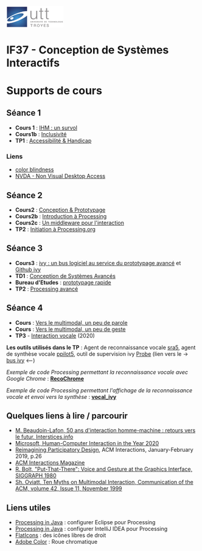 <img src="https://github.com/truillet/international/blob/master/utt/code/utt.png" width=150>
<h1>IF37 - Conception de Systèmes Interactifs</h1>

# Supports de cours

## Séance 1
* **Cours 1** : [IHM : un survol](https://github.com/truillet/international/blob/master/utt/supports/survol_ihm_3_8.pdf)
* **Cours1b** : [Inclusivité](https://github.com/truillet/international/blob/master/utt/supports/Handicap.pdf)
* **TP1** : [Accessibilité & Handicap](https://github.com/truillet/international/blob/master/utt/supports/TP1_Accessibilite_et_Handicap.pdf)

### Liens
* [color blindness](https://www.color-blindness.com/coblis-color-blindness-simulator)
* [NVDA - Non Visual Desktop Access](https://www.nvda-fr.org)

## Séance 2
* **Cours2** : [Conception & Prototypage](https://github.com/truillet/international/blob/master/utt/supports/Conception_Prototypage.pdf)
* **Cours2b** : [Introduction à Processing](https://github.com/truillet/international/blob/master/utt/supports/introduction_processing.pdf)
* **Cours2c** : [Un middleware pour l'interaction](https://github.com/truillet/international/blob/master/utt/supports/C_ivy_2.5.pdf)
* **TP2** : [Initiation à Processing.org](https://github.com/truillet/international/blob/master/utt/supports/TP2UTT_processing.pdf)

## Séance 3
* **Cours3** : [ivy : un bus logiciel au service du prototypage avancé](https://github.com/truillet/ivy/blob/master/doc/C_ivy_2.5.pdf) et [Github ivy](https://github.com/truillet/ivy)
* **TD1** : [Conception de Systèmes Avancés](https://github.com/truillet/international/blob/master/utt/supports/CSI_v1.9.pdf)
* **Bureau d'Etudes** : [prototypage rapide](https://github.com/truillet/international/blob/master/utt/supports/BE_prototypage_2021_UTT.pdf)
* **TP2** : [Processing avancé](https://github.com/truillet/international/blob/master/utt/supports/TP2UTT_processing.pdf)

## Séance 4
 * **Cours** : [Vers le multimodal, un peu de parole](https://github.com/truillet/ups/blob/master/m2ihm/Cours/I_V(IO)_Master_2_7.pdf)
 * **Cours** : [Vers le multimodal, un peu de geste](https://github.com/truillet/international/blob/master/utt/supports/Interaction_Gestuelle.pdf)
 * **TP3** - [Interaction vocale](https://github.com/truillet/upssitech/blob/master/SRI/3A/IHM/TP/TP1_interaction_vocale.pdf) (2020)
 
 **Les outils utilisés dans le TP** : Agent de reconnaissance vocale [sra5](https://github.com/truillet/upssitech/blob/master/SRI/3A/IHM/TP/Code/sra5.zip), agent de synthèse vocale [ppilot5](https://github.com/truillet/ivy/blob/master/agents/ppilot5_3.3.zip), outil de supervision ivy [Probe](https://github.com/truillet/ivy/blob/master/code/Probe.zip) (lien vers le -> [bus ivy](https://github.com/truillet/ivy) <--)

_Exemple de code Processing permettant la reconnaissance vocale avec Google Chrome_ : **[RecoChrome](https://github.com/truillet/international/blob/master/utt/code/RecoChrome.zip)**

_Exemple de code Processing permettant l'affichage de la reconnaissance vocale et envoi vers la synthèse_ : **[vocal_ivy](https://github.com/truillet/upssitech/blob/master/SRI/3A/IHM/TP/Code/vocal_ivy.zip)**

<!--
 * **TP4** - [Interaction gestuelle](https://github.com/truillet/upssitech/blob/master/SRI/3A/IHM/TP/TP2_InteractionGestuelle.pdf) (2020)

_Exemple de code Processing permettant l'enregistrement de formes dessinées à l'écran_ : **[Enregistrement Forme](https://github.com/truillet/upssitech/blob/master/SRI/3A/IHM/TP/Code/Enregistrement_Forme.zip)**

**Des systèmes de reconnaissance de gestes**
   * ICAR (implémentation de l'algorithme de Rubine) [code source](https://github.com/truillet/icar), [fichier jar](https://github.com/truillet/upssitech/blob/master/SRI/3A/IHM/TP/Outils/icar.1.2.zip) et [documentation](https://github.com/truillet/upssitech/blob/master/SRI/3A/IHM/TP/Outils/icar.pdf)
   * [IcarP5](https://github.com/truillet/international/blob/master/utt/code/IcarP5.zip) (Intégration avec Processing.org d'ICAR)
   * [OneDollarIvy](https://github.com/truillet/OneDollarIvy) (Implémentation de l'algorithme $1 Recognition)
  
### Séance 5
 * **Cours** : [Les systèmes Mixtes](https://github.com/truillet/international/blob/master/utt/supports/realite_mixte.pdf)
 
 ### Séance 5
 * **Cours/TP** : [Prototypage Physique, un peu d'arduino](https://github.com/truillet/international/blob/master/utt/supports/arduino_UTT.pdf)
 * **Cours** : [Introduction au Raspberry Pi](https://github.com/truillet/international/blob/master/utt/supports/Introduction_RPi.pdf)
 
 **Code**
 * [Exercices de base](https://github.com/truillet/international/blob/master/utt/code/base_arduino.zip)
 * [DHT - capteur de température et d'humidité](https://github.com/truillet/international/blob/master/utt/code/DHT_ESP32.zip)
 * [neopixel - des leds multicolores](https://github.com/truillet/international/blob/master/utt/code/neopixel_ESP32.zip)
 * [Near Field Communication - un capteur NFC](https://github.com/truillet/international/blob/master/utt/code/NFC_ESP32.zip)
 * [Point d'accès WiFi](https://github.com/truillet/international/blob/master/utt/code/AcessPoint_ESP32.zip)
 * [Exemple de liaison série processing/Arduino](https://github.com/truillet/international/blob/master/utt/code/processing_arduino.zip)
 
 Suivant le matériel utilisé, vous serez amenés à utiliser le driver [CH341SER](https://github.com/HobbyComponents/CH340-Drivers/tree/master/CH341SER) [notamment pour les clones chinois]
 -->
 
 
## Quelques liens à lire / parcourir
* [M. Beaudoin-Lafon, 50 ans d'interaction homme-machine : retours vers le futur, Interstices.info](https://interstices.info/50-ans-dinteraction-homme-machine-retours-vers-le-futur)
* [Microsoft, Human-Computer Interaction in the Year 2020](https://www.microsoft.com/en-us/research/project/being-human/#:~:text=Human%2DComputer%20Interaction%20in%20the%20Year%202020&text=As%20we%20move%20further%20the,enables%20and%20recognizes%20human%20values.)
* [Reimagining Participatory Design](http://interactions.acm.org/archive/view/january-february-2019/reimagining-participatory-design), ACM Interactions, January-February 2019, p.26
* [ACM Interactions Magazine](http://interactions.acm.org)
* [R. Bolt, "Put-That-There": Voice and Gesture at the Graphics Interface, SIGGRAPH 1980](https://www.media.mit.edu/speech/papers/1980/bolt_SIGGRAPH80_put-that-there.pdf)
* [Sh. Oviatt, Ten Myths on Multimodal Interaction, Communication of the ACM, volume 42, Issue 11, November 1999](https://dl.acm.org/doi/10.1145/319382.319398)


## Liens utiles
* [Processing in Java](https://happycoding.io/tutorials/java/processing-in-java) : configurer Eclipse pour Processing
* [Processing in Java](https://github.com/ctruillet/ProcessingOnIntellijIDEA) : configurer IntelliJ IDEA pour Processing
* [FlatIcons](https://flaticons.net) : des icônes libres de droit 
* [Adobe Color](https://color.adobe.com/fr/create) : Roue chromatique
